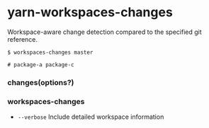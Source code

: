 # yarn-workspaces-changes

Workspace-aware change detection compared to the specified git reference.

```
$ workspaces-changes master

# package-a package-c
```

### changes(options?)

### workspaces-changes <reference>

- `--verbose` Include detailed workspace information
